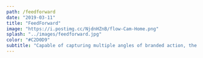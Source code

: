 ```yaml
---
path: /feedforward
date: "2019-03-11"
title: "FeedForward"
image: "https://i.postimg.cc/NjdnHZnB/flow-Cam-Home.png"
splash: "../images/feedforward.jpg"
color: "#C2D0D9"
subtitle: "Capable of capturing multiple angles of branded action, the Flow Cam's smooth GIF output is sure to leave a lasting impression. Paired with instant social sharing, everyone will know about the amazing content they're creating."
---
```

